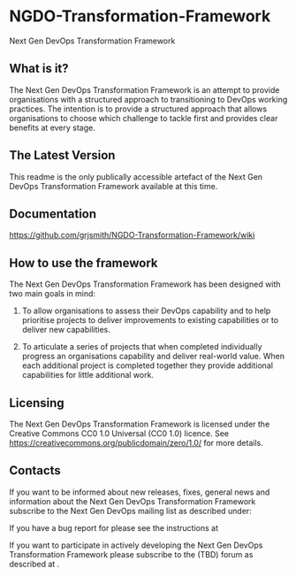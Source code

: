 # NGDO-Transformation-Framework
Next Gen DevOps Transformation Framework

What is it?
-----------

The Next Gen DevOps Transformation Framework is an attempt to
provide organisations with a structured approach to transitioning
to DevOps working practices. The intention is to provide a 
structured approach that allows organisations to choose which
challenge to tackle first and provides clear benefits at every
stage.

The Latest Version
------------------

This readme is the only publically accessible artefact of the Next
Gen DevOps Transformation Framework available at this time.

Documentation
-------------

https://github.com/grjsmith/NGDO-Transformation-Framework/wiki


How to use the framework
------------------------

The Next Gen DevOps Transformation Framework has been designed 
with two main goals in mind:

1. To allow organisations to assess their DevOps capability and 
to help prioritise projects to deliver improvements to existing
capabilities or to deliver new capabilities.

2. To articulate a series of projects that when completed 
individually progress an organisations capability and deliver
real-world value. When each additional project is completed 
together they provide additional capabilities for little 
additional work.

Licensing
---------

The Next Gen DevOps Transformation Framework is licensed under the 
Creative Commons CC0 1.0 Universal (CC0 1.0) licence. See 
https://creativecommons.org/publicdomain/zero/1.0/ for more details.

Contacts
--------

If you want to be informed about new releases, fixes, general news 
and information about the Next Gen DevOps Transformation Framework
subscribe to the Next Gen DevOps mailing list as described under:
<TBD>

If you have a bug report for please see the instructions at
<TBD>

If you want to participate in actively developing the Next Gen DevOps
Transformation Framework please subscribe to the (TBD) forum as 
described at <TBD>.